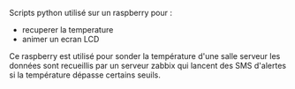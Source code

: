 Scripts python utilisé sur un raspberry pour :
- recuperer la temperature
- animer un ecran LCD

Ce raspberry est utilisé pour sonder la température d'une salle serveur
les données sont recueillis par un serveur zabbix qui lancent des SMS d'alertes si la température dépasse certains seuils.